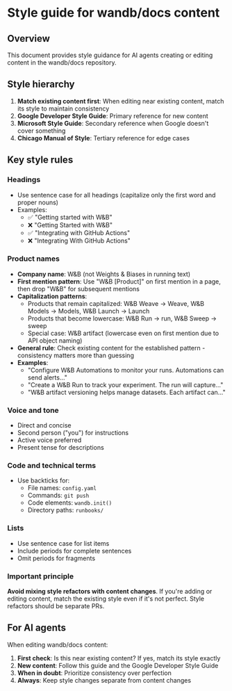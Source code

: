 # Style guide for wandb/docs content

## Overview

This document provides style guidance for AI agents creating or editing content in the wandb/docs repository.

## Style hierarchy

1. **Match existing content first**: When editing near existing content, match its style to maintain consistency
2. **Google Developer Style Guide**: Primary reference for new content
3. **Microsoft Style Guide**: Secondary reference when Google doesn't cover something
4. **Chicago Manual of Style**: Tertiary reference for edge cases

## Key style rules

### Headings
- Use sentence case for all headings (capitalize only the first word and proper nouns)
- Examples:
  - ✅ "Getting started with W&B"
  - ❌ "Getting Started with W&B"
  - ✅ "Integrating with GitHub Actions"
  - ❌ "Integrating With GitHub Actions"

### Product names
- **Company name**: W&B (not Weights & Biases in running text)
- **First mention pattern**: Use "W&B [Product]" on first mention in a page, then drop "W&B" for subsequent mentions
- **Capitalization patterns**:
  - Products that remain capitalized: W&B Weave → Weave, W&B Models → Models, W&B Launch → Launch
  - Products that become lowercase: W&B Run → run, W&B Sweep → sweep
  - Special case: W&B artifact (lowercase even on first mention due to API object naming)
- **General rule**: Check existing content for the established pattern - consistency matters more than guessing
- **Examples**:
  - "Configure W&B Automations to monitor your runs. Automations can send alerts..."
  - "Create a W&B Run to track your experiment. The run will capture..."
  - "W&B artifact versioning helps manage datasets. Each artifact can..."

### Voice and tone
- Direct and concise
- Second person ("you") for instructions
- Active voice preferred
- Present tense for descriptions

### Code and technical terms
- Use backticks for:
  - File names: `config.yaml`
  - Commands: `git push`
  - Code elements: `wandb.init()`
  - Directory paths: `runbooks/`

### Lists
- Use sentence case for list items
- Include periods for complete sentences
- Omit periods for fragments

### Important principle
**Avoid mixing style refactors with content changes**. If you're adding or editing content, match the existing style even if it's not perfect. Style refactors should be separate PRs.

## For AI agents

When editing wandb/docs content:

1. **First check**: Is this near existing content? If yes, match its style exactly
2. **New content**: Follow this guide and the Google Developer Style Guide
3. **When in doubt**: Prioritize consistency over perfection
4. **Always**: Keep style changes separate from content changes